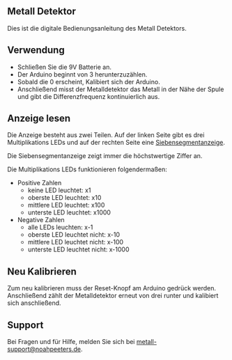 ## Metall Detektor

Dies ist die digitale Bedienungsanleitung des Metall Detektors.

## Verwendung

- Schließen Sie die 9V Batterie an.
- Der Arduino beginnt von 3 herunterzuzählen.
- Sobald die 0 erscheint, Kalibiert sich der Arduino.
- Anschließend misst der Metalldetektor das Metall in der Nähe der Spule und gibt die Differenzfrequenz kontinuierlich aus.

## Anzeige lesen

Die Anzeige besteht aus zwei Teilen. Auf der linken Seite gibt es drei Multiplikations LEDs und auf der rechten Seite eine [Siebensegmentanzeige](https://de.wikipedia.org/wiki/Segmentanzeige).

Die Siebensegmentanzeige zeigt immer die höchstwertige Ziffer an.

Die Multiplikations LEDs funktionieren folgendermaßen:

- Positive Zahlen
    - keine LED leuchtet: x1
    - oberste LED leuchtet: x10
    - mittlere LED leuchtet: x100
    - unterste LED leuchtet: x1000
- Negative Zahlen
    - alle LEDs leuchten: x-1
    - oberste LED leuchtet nicht: x-10
    - mittlere LED leuchtet nicht: x-100
    - unterste LED leuchtet nicht: x-1000

## Neu Kalibrieren

Zum neu kalibrieren muss der Reset-Knopf am Arduino gedrück werden. Anschließend zählt der Metalldetektor erneut von drei runter und kalibiert sich anschließend.

## Support

Bei Fragen und für Hilfe, melden Sie sich bei [metall-support@noahpeeters.de](mailto:metall-support@noahpeeters.de).
